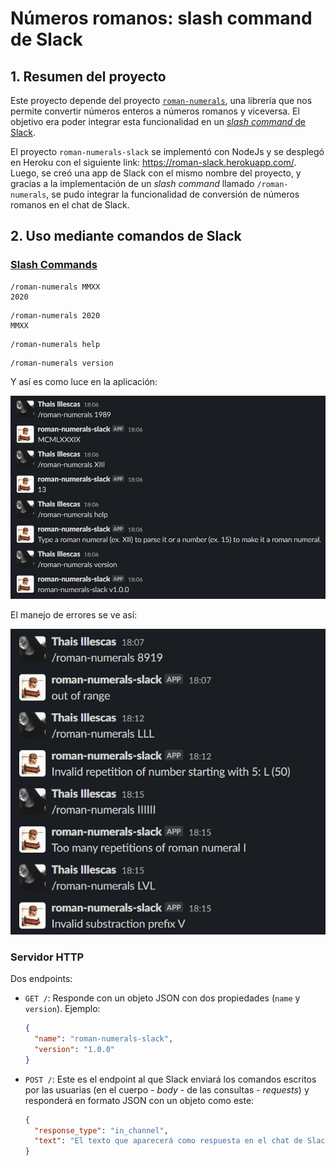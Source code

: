 # Números romanos: slash command de Slack


## 1. Resumen del proyecto

Este proyecto depende del proyecto [`roman-numerals`](https://github.com/thainole/roman-numerals), una librería que nos permite convertir números enteros a números romanos y viceversa. El objetivo era poder integrar esta funcionalidad en un [_slash command_ de Slack](https://api.slack.com/interactivity/slash-commands).

El proyecto `roman-numerals-slack` se implementó con NodeJs y se desplegó en Heroku con el siguiente link: https://roman-slack.herokuapp.com/. Luego, se creó
una app de Slack con el mismo nombre del proyecto, y gracias a la implementación
de un _slash command_ llamado `/roman-numerals`, se pudo integrar la
funcionalidad de conversión de números romanos en el chat de Slack.

## 2. Uso mediante comandos de Slack

### [Slash Commands](https://api.slack.com/interactivity/slash-commands)

```text
/roman-numerals MMXX
2020
```

```text
/roman-numerals 2020
MMXX
```

```text
/roman-numerals help
```

```text
/roman-numerals version
```

Y así es como luce en la aplicación:

![ok](./assets/ok.png)

El manejo de errores se ve así:

![errors](./assets/errors.png)

### Servidor HTTP

Dos endpoints:

* `GET /`: Responde con un objeto JSON con dos propiedades (`name` y
  `version`). Ejemplo:

  ```json
  {
    "name": "roman-numerals-slack",
    "version": "1.0.0"
  }
  ```

* `POST /`: Este es el endpoint al que Slack enviará los comandos escritos por
  las usuarias (en el cuerpo - _body_ - de las consultas - _requests_) y
  responderá en formato JSON con un objeto como este:

  ```json
  {
    "response_type": "in_channel",
    "text": "El texto que aparecerá como respuesta en el chat de Slack"
  }
  ```

